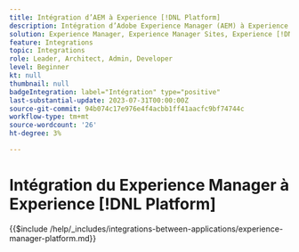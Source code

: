 ```yaml
---
title: Intégration d’AEM à Experience [!DNL Platform]
description: Intégration d’Adobe Experience Manager (AEM) à Experience [!DNL Platform] pour maximiser la valeur de vos données.
solution: Experience Manager, Experience Manager Sites, Experience [!DNL Platform]
feature: Integrations
topic: Integrations
role: Leader, Architect, Admin, Developer
level: Beginner
kt: null
thumbnail: null
badgeIntegration: label="Intégration" type="positive"
last-substantial-update: 2023-07-31T00:00:00Z
source-git-commit: 94b074c17e976e4f4acbb1ff41aacfc9bf74744c
workflow-type: tm+mt
source-wordcount: '26'
ht-degree: 3%

---
```



# Intégration du Experience Manager à Experience [!DNL Platform]

{{$include /help/_includes/integrations-between-applications/experience-manager-platform.md}}
